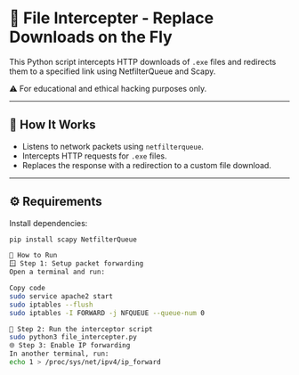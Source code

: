 # 🔁 File Intercepter - Replace Downloads on the Fly

This Python script intercepts HTTP downloads of `.exe` files and redirects them to a specified link using NetfilterQueue and Scapy.

⚠️ For educational and ethical hacking purposes only.

---

## 🧠 How It Works
- Listens to network packets using `netfilterqueue`.
- Intercepts HTTP requests for `.exe` files.
- Replaces the response with a redirection to a custom file download.

---

## ⚙️ Requirements

Install dependencies:
```bash
pip install scapy NetfilterQueue

🧪 How to Run
🪟 Step 1: Setup packet forwarding
Open a terminal and run:

Copy code
sudo service apache2 start
sudo iptables --flush
sudo iptables -I FORWARD -j NFQUEUE --queue-num 0

🧾 Step 2: Run the interceptor script
sudo python3 file_intercepter.py
🌐 Step 3: Enable IP forwarding
In another terminal, run:
echo 1 > /proc/sys/net/ipv4/ip_forward

